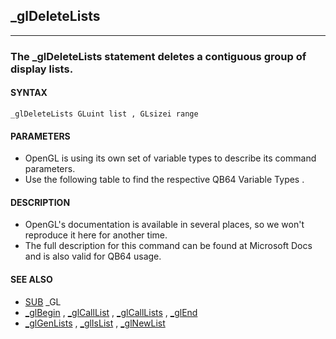 ## _glDeleteLists
---

### The _glDeleteLists statement deletes a contiguous group of display lists.

#### SYNTAX

`_glDeleteLists GLuint list , GLsizei range`

#### PARAMETERS
* OpenGL is using its own set of variable types to describe its command parameters.
* Use the following table to find the respective QB64 Variable Types .


#### DESCRIPTION
* OpenGL's documentation is available in several places, so we won't reproduce it here for another time.
* The full description for this command can be found at Microsoft Docs and is also valid for QB64 usage.


#### SEE ALSO
* [SUB](./SUB.md) _GL
* [_glBegin](./_glBegin.md) , [_glCallList](./_glCallList.md) , [_glCallLists](./_glCallLists.md) , [_glEnd](./_glEnd.md)
* [_glGenLists](./_glGenLists.md) , [_glIsList](./_glIsList.md) , [_glNewList](./_glNewList.md)
